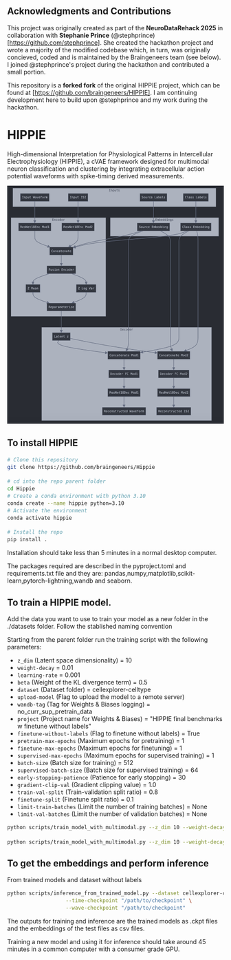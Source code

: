 ## Acknowledgments and Contributions

This project was originally created as part of the **NeuroDataRehack 2025** in collaboration with **Stephanie Prince** (@stephprince)[https://github.com/stephprince]. She created the hackathon project and wrote a majority of the modified codebase which, in turn, was originally concieved, coded and is maintained by the Braingeneers team (see below). I joined @stephprince's project during the hackathon and contributed a small portion.

This repository is a **forked fork** of the original HIPPIE project, which can be found at [https://github.com/braingeneers/HIPPIE]. I am continuing development here to build upon @stephprince and my work during the hackathon.

# HIPPIE

High-dimensional Interpretation for Physiological Patterns in Intercellular Electrophysiology (HIPPIE), a cVAE framework designed for multimodal neuron classification and clustering by integrating extracellular action potential waveforms with spike-timing derived measurements.

![HIPPIE Architecture](Model_architecture.png)
## To install HIPPIE

```bash
# Clone this repository
git clone https://github.com/braingeneers/Hippie

# cd into the repo parent folder
cd Hippie
# Create a conda environment with python 3.10
conda create --name hippie python=3.10
# Activate the environment
conda activate hippie

# Install the repo
pip install .
```

Installation should take less than 5 minutes in a normal desktop computer.

The packages required are described in the pyproject.toml and requirements.txt file and they are:
pandas,numpy,matplotlib,scikit-learn,pytorch-lightning,wandb and seaborn.

## To train a HIPPIE model. 

Add the data you want to use to train your model as a new folder in the ./datasets folder. Follow the stablished naming convention

Starting from the parent folder run the training script with the following parameters:

- `z_dim` (Latent space dimensionality) = 10
- `weight-decay` = 0.01
- `learning-rate` = 0.001
- `beta` (Weight of the KL divergence term) = 0.5
- `dataset` (Dataset folder) = cellexplorer-celltype
- `upload-model` (Flag to upload the model to a remote server)
- `wandb-tag` (Tag for Weights & Biases logging) = no_curr_sup_pretrain_data
- `project` (Project name for Weights & Biases) = "HIPPIE final benchmarks w finetune without labels"
- `finetune-without-labels` (Flag to finetune without labels) = True
- `pretrain-max-epochs` (Maximum epochs for pretraining) = 1
- `finetune-max-epochs` (Maximum epochs for finetuning) = 1
- `supervised-max-epochs` (Maximum epochs for supervised training) = 1
- `batch-size` (Batch size for training) = 512
- `supervised-batch-size` (Batch size for supervised training) = 64
- `early-stopping-patience` (Patience for early stopping) = 30
- `gradient-clip-val` (Gradient clipping value) = 1.0
- `train-val-split` (Train-validation split ratio) = 0.8
- `finetune-split` (Finetune split ratio) = 0.1
- `limit-train-batches` (Limit the number of training batches) = None
- `limit-val-batches` (Limit the number of validation batches) = None


```bash
python scripts/train_model_with_multimodal.py --z_dim 10 --weight-decay 0.01 --learning-rate 0.001 --beta 0.5 --dataset cellexplorer-celltype --upload-model --wandb-tag no_curr_sup_pretrain_data --project "results_celltype" --finetune-without-labels False --pretrain-max-epochs 1 --finetune-max-epochs 1 --supervised-max-epochs 1 --batch-size 512 --supervised-batch-size 64 --early-stopping-patience 30 --gradient-clip-val 1.0 --train-val-split 0.8 --finetune-split 0.1 --output-dir "trained_models"

python scripts/train_model_with_multimodal.py --z_dim 10 --weight-decay 0.01 --learning-rate 0.001 --beta 0.5 --dataset openscope-glo-celltype --upload-model --wandb-tag openscope_glo --project "results_openscope_glo" --finetune-without-labels False --pretrain-max-epochs 1 --finetune-max-epochs 1 --supervised-max-epochs 1 --batch-size 512 --supervised-batch-size 64 --early-stopping-patience 30 --gradient-clip-val 1.0 --train-val-split 0.8 --finetune-split 0.1 --output-dir "outputs"
```

## To get the embeddings and perform inference 

From trained models and dataset without labels

```bash
python scripts/inference_from_trained_model.py --dataset cellexplorer-celltype \
                   --time-checkpoint "/path/to/checkpoint" \
                   --wave-checkpoint "/path/to/checkpoint"
```

The outputs for training and inference are the trained models as .ckpt files and the embeddings of the test files as csv files.

Training a new model and using it for inference should take around 45 minutes in a common computer with a consumer grade GPU.